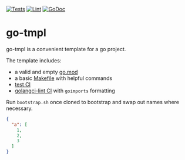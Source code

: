 [![Tests](https://github.com/jwilner/furry-doodle/workflows/tests/badge.svg)](https://github.com/jwilner/furry-doodle/actions?query=workflow%3Atests+branch%3Amain)
[![Lint](https://github.com/jwilner/furry-doodle/workflows/lint/badge.svg)](https://github.com/jwilner/furry-doodle/actions?query=workflow%3Alint+branch%3Amain)
[![GoDoc](https://godoc.org/github.com/jwilner/furry-doodle?status.svg)](https://godoc.org/github.com/jwilner/furry-doodle)

# go-tmpl

go-tmpl is a convenient template for a go project.

The template includes:

- a valid and empty [go.mod](go.mod)
- a basic [Makefile](Makefile) with helpful commands
- [test CI](.github/workflows/tests.yml)
- [golangci-lint CI](.github/workflows/lint.yml) with `goimports` formatting

Run `bootstrap.sh` once cloned to bootstrap and swap out names where necessary.

<!-- jsonquote foo.json#bar -->
```json
{
  "a": [
    1,
    2,
    3
  ]
}
```
<!-- /jsonquote -->
